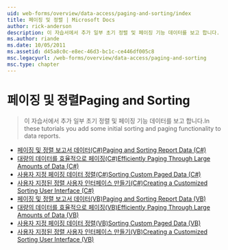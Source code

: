 ```yaml
---
uid: web-forms/overview/data-access/paging-and-sorting/index
title: 페이징 및 정렬 | Microsoft Docs
author: rick-anderson
description: 이 자습서에서 추가 일부 초기 정렬 및 페이징 기능 데이터를 보고 합니다.
ms.author: riande
ms.date: 10/05/2011
ms.assetid: d45a8c0c-e8ec-46d3-bc1c-ce446df005c8
msc.legacyurl: /web-forms/overview/data-access/paging-and-sorting
msc.type: chapter
---
```

<a name="paging-and-sorting"></a><span data-ttu-id="06f3a-103">페이징 및 정렬</span><span class="sxs-lookup"><span data-stu-id="06f3a-103">Paging and Sorting</span></span>
====================
> <span data-ttu-id="06f3a-104">이 자습서에서 추가 일부 초기 정렬 및 페이징 기능 데이터를 보고 합니다.</span><span class="sxs-lookup"><span data-stu-id="06f3a-104">In these tutorials you add some initial sorting and paging functionality to data reports.</span></span>


- [<span data-ttu-id="06f3a-105">페이징 및 정렬 보고서 데이터(C#)</span><span class="sxs-lookup"><span data-stu-id="06f3a-105">Paging and Sorting Report Data (C#)</span></span>](paging-and-sorting-report-data-cs.md)
- [<span data-ttu-id="06f3a-106">대량의 데이터를 효율적으로 페이징(C#)</span><span class="sxs-lookup"><span data-stu-id="06f3a-106">Efficiently Paging Through Large Amounts of Data (C#)</span></span>](efficiently-paging-through-large-amounts-of-data-cs.md)
- [<span data-ttu-id="06f3a-107">사용자 지정 페이징 데이터 정렬(C#)</span><span class="sxs-lookup"><span data-stu-id="06f3a-107">Sorting Custom Paged Data (C#)</span></span>](sorting-custom-paged-data-cs.md)
- [<span data-ttu-id="06f3a-108">사용자 지정된 정렬 사용자 인터페이스 만들기(C#)</span><span class="sxs-lookup"><span data-stu-id="06f3a-108">Creating a Customized Sorting User Interface (C#)</span></span>](creating-a-customized-sorting-user-interface-cs.md)
- [<span data-ttu-id="06f3a-109">페이징 및 정렬 보고서 데이터(VB)</span><span class="sxs-lookup"><span data-stu-id="06f3a-109">Paging and Sorting Report Data (VB)</span></span>](paging-and-sorting-report-data-vb.md)
- [<span data-ttu-id="06f3a-110">대량의 데이터를 효율적으로 페이징(VB)</span><span class="sxs-lookup"><span data-stu-id="06f3a-110">Efficiently Paging Through Large Amounts of Data (VB)</span></span>](efficiently-paging-through-large-amounts-of-data-vb.md)
- [<span data-ttu-id="06f3a-111">사용자 지정 페이징 데이터 정렬(VB)</span><span class="sxs-lookup"><span data-stu-id="06f3a-111">Sorting Custom Paged Data (VB)</span></span>](sorting-custom-paged-data-vb.md)
- [<span data-ttu-id="06f3a-112">사용자 지정된 정렬 사용자 인터페이스 만들기(VB)</span><span class="sxs-lookup"><span data-stu-id="06f3a-112">Creating a Customized Sorting User Interface (VB)</span></span>](creating-a-customized-sorting-user-interface-vb.md)
